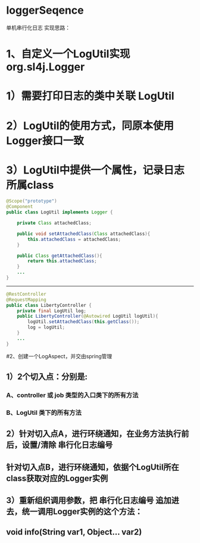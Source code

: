 # loggerSeqence
单机串行化日志
实现思路：
# 1、自定义一个LogUtil实现org.sl4j.Logger
 # 1）需要打印日志的类中关联 LogUtil
 # 2）LogUtil的使用方式，同原本使用Logger接口一致
 # 3）LogUtil中提供一个属性，记录日志所属class
```java
@Scope("prototype")
@Component
public class LogUtil implements Logger {

    private Class attachedClass;

    public void setAttachedClass(Class attachedClass){
        this.attachedClass = attachedClass;
    }

    public Class getAttachedClass(){
        return this.attachedClass;
    }
    ...
}
```
**************************************************************
```java
@RestController
@RequestMapping
public class LibertyController {
    private final LogUtil log;
    public LibertyController(@Autowired LogUtil logUtil){
        logUtil.setAttachedClass(this.getClass());
        log = logUtil;
    }
    ...
}
```
#2、创建一个LogAspect，并交由spring管理
## 1）2个切入点：分别是:
 ### A、controller 或 job 类型的入口类下的所有方法
 ### B、LogUtil 类下的所有方法
## 2）针对切入点A，进行环绕通知，在业务方法执行前后，设置/清除 串行化日志编号
 ##      针对切入点B，进行环绕通知，依据个LogUtil所在class获取对应的Logger实例
 ## 3）重新组织调用参数，把 串行化日志编号 追加进去，统一调用Logger实例的这个方法：
   ##    void info(String var1, Object... var2)
